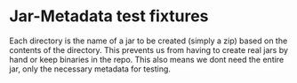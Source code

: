 # Jar-Metadata test fixtures

Each directory is the name of a jar to be created (simply a zip) based on the contents of the directory.
This prevents us from having to create real jars by hand or keep binaries in the repo. This also means we dont need the
entire jar, only the necessary metadata for testing.
